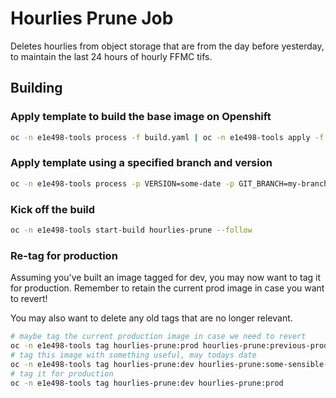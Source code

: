 # Hourlies Prune Job

Deletes hourlies from object storage that are from the day before yesterday, to maintain the last 24 hours of hourly FFMC tifs.

## Building

### Apply template to build the base image on Openshift

```bash
oc -n e1e498-tools process -f build.yaml | oc -n e1e498-tools apply -f -
```

### Apply template using a specified branch and version

```bash
oc -n e1e498-tools process -p VERSION=some-date -p GIT_BRANCH=my-branch process -f build.yaml | oc -n e1e498-tools apply -f -
```

### Kick off the build

```bash
oc -n e1e498-tools start-build hourlies-prune --follow
```

### Re-tag for production

Assuming you've built an image tagged for dev, you may now want to tag it for production. Remember to retain
the current prod image in case you want to revert!

You may also want to delete any old tags that are no longer relevant.

```bash
# maybe tag the current production image in case we need to revert
oc -n e1e498-tools tag hourlies-prune:prod hourlies-prune:previous-prod
# tag this image with something useful, may todays date
oc -n e1e498-tools tag hourlies-prune:dev hourlies-prune:some-sensible-tag-like-the-current-date
# tag it for production
oc -n e1e498-tools tag hourlies-prune:dev hourlies-prune:prod
```

